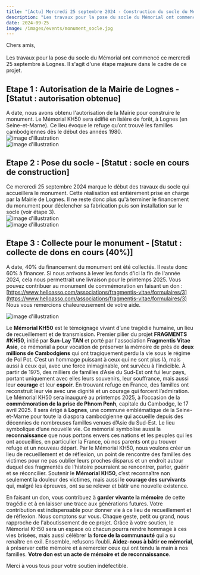 ```yaml
---
title: "[Actu] Mercredi 25 septembre 2024 - Construction du socle du Mémorial"
description: "Les travaux pour la pose du socle du Mémorial ont commencé, l'occasion de vous tenir au courant de l'avancement du projet"
date: 2024-09-25
image: /images/events/monument_socle.jpg
---
```


Chers amis,<br>
<br>
Les travaux pour la pose du socle du Mémorial ont commencé ce mercredi 25 septembre à Lognes.
Il s'agit d'une étape majeure dans le cadre de ce projet. 

## Etape 1 : Autorisation de la Mairie de Lognes - [Statut : autorisation obtenue]
A date, nous avons obtenu l'autorisation de la Mairie pour construire le monument.
Le Mémorial KH50 sera édifié en lisière de forêt, à Lognes (en Seine-et-Marne). Ce lieu évoque le refuge qu’ont trouvé les familles cambodgiennes dès le début des années 1980. <br>
![image d'illustration](/images/events/monument_emplacement_2.jpg) <br>
![image d'illustration](/images/events/monument_emplacement.jpg)


## Etape 2 : Pose du socle - [Statut : socle en cours de construction]
Ce mercredi 25 septembre 2024 marque le début des travaux du socle qui accueillera le monument. Cette réalisation est entièrement prise en charge par la Mairie de Lognes.
Il ne reste donc plus qu'à terminer le financement du monument pour déclencher sa fabrication puis son installation sur le socle (voir étape 3).<br>
![image d'illustration](/images/events/monument_autorisation.jpg) <br>
![image d'illustration](/images/events/monument_socle.jpg)

## Etape 3 : Collecte pour le monument - [Statut : collecte de dons en cours (40%)]
A date, 40% du financement du monument ont été collectés. Il reste donc 60% à financer. Si nous arrivons à lever les fonds d'ici la fin de l'année 2024, cela nous permettrait une livraison pour le printemps 2025.
Vous pouvez contribuer au monument de commémoration en faisant un don :<br>
[https://www.helloasso.com/associations/fragmentis-vitae/formulaires/3](https://www.helloasso.com/associations/fragmentis-vitae/formulaires/3)<br>
Nous vous remercions chaleureusement de votre aide.<br>

![image d'illustration](/images/events/monument_3D.jpg)

Le  **Mémorial KH50** est le témoignage vivant d’une tragédie humaine, un lieu de recueillement et de transmission. Premier pilier du projet **FRAGMENTS #KH50**, initié par **Sun-Lay TAN** et porté par l'association **Fragmentis Vitae Asie**, ce mémorial a pour vocation de préserver la mémoire de près de **deux millions de Cambodgiens** qui ont tragiquement perdu la vie sous le régime de Pol Pot.
C’est un hommage puissant à ceux qui ne sont plus là, mais aussi à ceux qui, avec une force inimaginable, ont survécu à l’indicible. À partir de 1975, des milliers de familles d’Asie du Sud-Est ont fui leur pays, portant uniquement avec elles leurs souvenirs, leur souffrance, mais aussi leur **courage** et leur **espoir**. En trouvant refuge en France, des familles ont reconstruit leur vie avec une dignité et un courage qui forcent l’admiration.
Le Mémorial KH50 sera inauguré au printemps 2025, à l’occasion de la **commémoration de la prise de Phnom Penh**, capitale du Cambodge, le 17 avril 2025. Il sera érigé à **Lognes**, une commune emblématique de la Seine-et-Marne pour toute la diaspora cambodgienne qui accueille depuis des décennies de nombreuses familles venues d’Asie du Sud-Est. Le lieu symbolique d’une nouvelle vie. Ce mémorial symbolise aussi la **reconnaissance** que nous portons envers ces nations et les peuples qui les ont accueillies, en particulier la France, où nos parents ont pu trouver refuge et un nouveau départ.
Par le Mémorial KH50, nous voulons créer un lieu de recueillement et de réflexion, un point de rencontre des familles des victimes pour ne pas oublier leurs proches disparus et un endroit autour duquel des fragmentés de l’histoire pourraient se rencontrer, parler, guérir et se réconcilier. 
Soutenir le **Mémorial KH50**, c’est reconnaître non seulement la douleur des victimes, mais aussi le **courage des survivants** qui, malgré les épreuves, ont su se relever et bâtir une nouvelle existence. 

En faisant un don, vous contribuez à **garder vivante la mémoire** de cette tragédie et à en laisser une trace aux générations futures. 
Votre contribution est indispensable pour donner vie à ce lieu de recueillement et de réflexion. Nous comptons sur vous. 
Chaque geste, petit ou grand, nous rapproche de l'aboutissement de ce projet. Grâce à votre soutien, le Mémorial KH50 sera un espace où chacun pourra rendre hommage à ces vies brisées, mais aussi célébrer la **force de la communauté** qui a su renaître en exil.
Ensemble, refusons l’oubli. **Aidez-nous à bâtir ce mémorial**, à préserver cette mémoire et à remercier ceux qui ont tendu la main à nos familles. **Votre don est un acte de mémoire et de reconnaissance**.

Merci à vous tous pour votre soutien indéfectible.<br>
<br>

